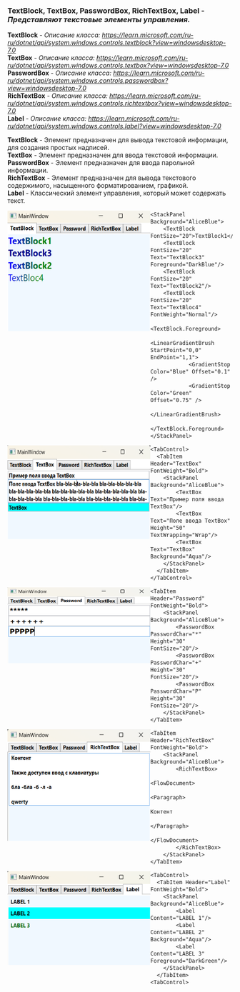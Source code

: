 ### TextBlock, TextBox, PasswordBox, RichTextBox, Label - *Представляют текстовые элементы управления.*

__TextBlock__ - *Описание класса: https://learn.microsoft.com/ru-ru/dotnet/api/system.windows.controls.textblock?view=windowsdesktop-7.0* <br>
__TextBox__ - *Описание класса: https://learn.microsoft.com/ru-ru/dotnet/api/system.windows.controls.textbox?view=windowsdesktop-7.0* <br>
__PasswordBox__ - *Описание класса: https://learn.microsoft.com/ru-ru/dotnet/api/system.windows.controls.passwordbox?view=windowsdesktop-7.0* <br>
__RichTextBox__ - *Описание класса: https://learn.microsoft.com/ru-ru/dotnet/api/system.windows.controls.richtextbox?view=windowsdesktop-7.0* <br>
__Label__ -  *Описание класса: https://learn.microsoft.com/ru-ru/dotnet/api/system.windows.controls.label?view=windowsdesktop-7.0*

__TextBlock__ - Элемент предназначен для вывода текстовой информации, для создания простых надписей. <br>
__TextBox__ - Элемент предназначен для ввода текстовой информации. <br>
__PasswordBox__ - Элемент предназначен для ввода парольной информации. <br>
__RichTextBox__ - Элемент предназначен для вывода текстового содержимого, насыщенного форматированием, графикой. <br>
__Label__ - Классический элемент управления, который может содержать текст.

<img align="left" width="320" height="270" src="img/TextBlock1.png" alt="Пример работы данного кода"/>

~~~XAML
<StackPanel Background="AliceBlue">
    <TextBlock FontSize="20">TextBlock1</TextBlock>
    <TextBlock FontSize="20" Text="TextBlock3" Foreground="DarkBlue"/>
    <TextBlock FontSize="20" Text="TextBlock2"/>
    <TextBlock FontSize="20" Text="TextBloc4" FontWeight="Normal"/>
    <TextBlock.Foreground>
        <LinearGradientBrush StartPoint="0,0" EndPoint="1,1">
            <GradientStop Color="Blue" Offset="0.1" />
            <GradientStop Color="Green" Offset="0.75" />
        </LinearGradientBrush>
    </TextBlock.Foreground>
</StackPanel>    
~~~

<img align="left" width="320" height="210" src="img/TextBlock2.png" alt="Пример работы данного кода"/>

~~~XAML
<TabControl>
  <TabItem Header="TextBox" FontWeight="Bold">
    <StackPanel Background="AliceBlue">
        <TextBox Text="Пример поля ввода TextBox"/>
        <TextBox Text="Поле ввода TextBox" Height="50" TextWrapping="Wrap"/>
        <TextBox Text="TextBox" Background="Aqua"/>
    </StackPanel>
  </TabItem>
</TabControl>
~~~

<img align="left" width="320" height="170" src="img/TextBlock3.png" alt="Пример работы данного кода"/>

~~~XAML
<TabItem Header="Password" FontWeight="Bold">
    <StackPanel Background="AliceBlue">
        <PasswordBox PasswordChar="*" Height="30" FontSize="20"/>
        <PasswordBox PasswordChar="+" Height="30" FontSize="20"/>
        <PasswordBox PasswordChar="P" Height="30" FontSize="20"/>
    </StackPanel>
</TabItem>
~~~

<img align="left" width="320" height="250" src="img/TextBlock4.png" alt="Пример работы данного кода"/>

~~~XAML
<TabItem Header="RichTextBox" FontWeight="Bold">
    <StackPanel Background="AliceBlue">
        <RichTextBox>
            <FlowDocument>
                <Paragraph>
                    Контент             
                </Paragraph>
            </FlowDocument>
        </RichTextBox>
    </StackPanel>
</TabItem>
~~~

<img align="left" width="320" height="210" src="img/TextBlock5.png" alt="Пример работы данного кода"/>

~~~XAML
<TabControl>
  <TabItem Header="Label" FontWeight="Bold">
    <StackPanel Background="AliceBlue">
        <Label Content="LABEL 1"/>
        <Label Content="LABEL 2" Background="Aqua"/>
        <Label Content="LABEL 3" Foreground="DarkGreen"/>
    </StackPanel>
  </TabItem>
<TabControl>
~~~

